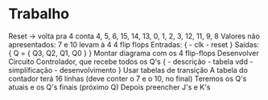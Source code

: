 # Trabalho
Reset -> volta pra 4
conta 4, 5, 6, 15, 14, 13, 0, 1, 2, 3, 12, 11, 9, 8
Valores não apresentados: 7 e 10 levam à 4
4 flip flops
Entradas: {
    - clk
    - reset
}
Saídas: {
    Q = { Q3, Q2, Q1, Q0 }
}
Montar diagrama com os 4 flip-flops
Desenvolver Circuito Controlador, que recebe todos os Q's {
    - descrição
    - tabela vdd
    - simplificação
    - desenvolvimento
}
Usar tabelas de transição
A tabela do contador terá 16 linhas (deve conter o 7 e o 10, no final)
Teremos os Q's atuais e os Q's finais (próximo Q)
Depois preencher J's e K's
